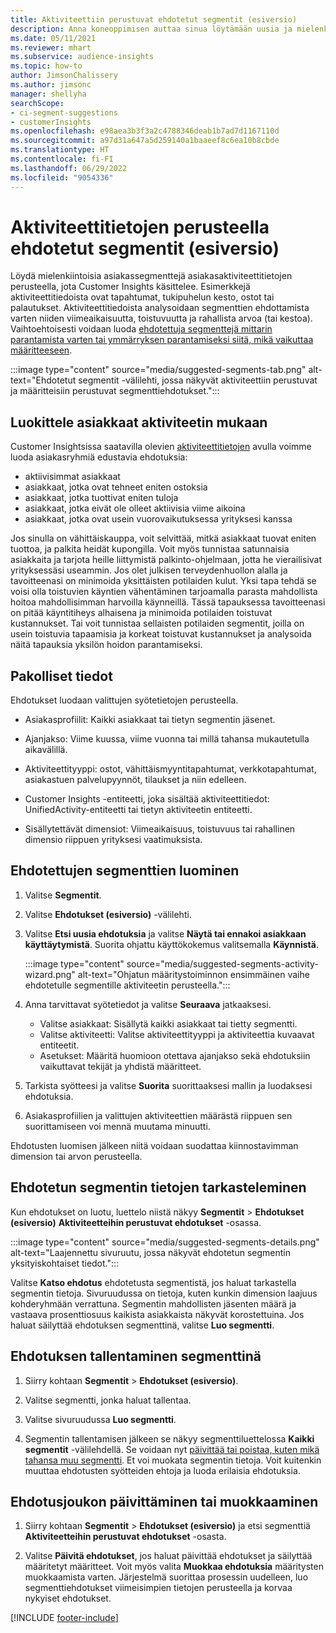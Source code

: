 ```yaml
---
title: Aktiviteettiin perustuvat ehdotetut segmentit (esiversio)
description: Anna koneoppimisen auttaa sinua löytämään uusia ja mielenkiintoisia segmenttejä asiakasaktiviteettien perusteella.
ms.date: 05/11/2021
ms.reviewer: mhart
ms.subservice: audience-insights
ms.topic: how-to
author: JimsonChalissery
ms.author: jimsonc
manager: shellyha
searchScope:
- ci-segment-suggestions
- customerInsights
ms.openlocfilehash: e98aea3b3f3a2c4788346deab1b7ad7d1167110d
ms.sourcegitcommit: a97d31a647a5d259140a1baaeef8c6ea10b8cbde
ms.translationtype: HT
ms.contentlocale: fi-FI
ms.lasthandoff: 06/29/2022
ms.locfileid: "9054336"
---
```

# <a name="suggested-segments-based-on-activity-data-preview"></a>Aktiviteettitietojen perusteella ehdotetut segmentit (esiversio)

Löydä mielenkiintoisia asiakassegmenttejä asiakasaktiviteettitietojen perusteella, jota Customer Insights käsittelee. Esimerkkejä aktiviteettitiedoista ovat tapahtumat, tukipuhelun kesto, ostot tai palautukset. Aktiviteettitiedoista analysoidaan segmenttien ehdottamista varten niiden viimeaikaisuutta, toistuvuutta ja rahallista arvoa (tai kestoa). Vaihtoehtoisesti voidaan luoda [ehdotettuja segmenttejä mittarin parantamista varten tai ymmärryksen parantamiseksi siitä, mikä vaikuttaa määritteeseen](suggested-segments.md).

:::image type="content" source="media/suggested-segments-tab.png" alt-text="Ehdotetut segmentit -välilehti, jossa näkyvät aktiviteettiin perustuvat ja määritteisiin perustuvat segmenttiehdotukset.":::

## <a name="categorize-customers-by-activity"></a>Luokittele asiakkaat aktiviteetin mukaan

Customer Insightsissa saatavilla olevien [aktiviteettitietojen](activities.md) avulla voimme luoda asiakasryhmiä edustavia ehdotuksia:

- aktiivisimmat asiakkaat 
- asiakkaat, jotka ovat tehneet eniten ostoksia 
- asiakkaat, jotka tuottivat eniten tuloja 
- asiakkaat, jotka eivät ole olleet aktiivisia viime aikoina 
- asiakkaat, jotka ovat usein vuorovaikutuksessa yrityksesi kanssa  

Jos sinulla on vähittäiskauppa, voit selvittää, mitkä asiakkaat tuovat eniten tuottoa, ja palkita heidät kupongilla. Voit myös tunnistaa satunnaisia asiakkaita ja tarjota heille liittymistä palkinto-ohjelmaan, jotta he vierailisivat yrityksessäsi useammin.
Jos olet julkisen terveydenhuollon alalla ja tavoitteenasi on minimoida yksittäisten potilaiden kulut. Yksi tapa tehdä se voisi olla toistuvien käyntien vähentäminen tarjoamalla parasta mahdollista hoitoa mahdollisimman harvoilla käynneillä. Tässä tapauksessa tavoitteenasi on pitää käyntitiheys alhaisena ja minimoida potilaiden toistuvat kustannukset. Tai voit tunnistaa sellaisten potilaiden segmentit, joilla on usein toistuvia tapaamisia ja korkeat toistuvat kustannukset ja analysoida näitä tapauksia yksilön hoidon parantamiseksi. 

## <a name="required-data"></a>Pakolliset tiedot

Ehdotukset luodaan valittujen syötetietojen perusteella. 

- Asiakasprofiilit: Kaikki asiakkaat tai tietyn segmentin jäsenet. 

- Ajanjakso: Viime kuussa, viime vuonna tai millä tahansa mukautetulla aikavälillä.

- Aktiviteettityyppi: ostot, vähittäismyyntitapahtumat, verkkotapahtumat, asiakastuen palvelupyynnöt, tilaukset ja niin edelleen.  

- Customer Insights -entiteetti, joka sisältää aktiviteettitiedot: UnifiedActivity-entiteetti tai tietyn aktiviteetin entiteetti. 

- Sisällytettävät dimensiot: Viimeaikaisuus, toistuvuus tai rahallinen dimensio riippuen yrityksesi vaatimuksista.

## <a name="generate-suggested-segments"></a>Ehdotettujen segmenttien luominen

1. Valitse **Segmentit**.

1. Valitse **Ehdotukset (esiversio)** -välilehti.

1. Valitse **Etsi uusia ehdotuksia** ja valitse **Näytä tai ennakoi asiakkaan käyttäytymistä**. Suorita ohjattu käyttökokemus valitsemalla **Käynnistä**.

   :::image type="content" source="media/suggested-segments-activity-wizard.png" alt-text="Ohjatun määritystoiminnon ensimmäinen vaihe ehdotetulle segmentille aktiviteetin perusteella.":::

1. Anna tarvittavat syötetiedot ja valitse **Seuraava** jatkaaksesi.

   - Valitse asiakkaat: Sisällytä kaikki asiakkaat tai tietty segmentti.
   - Valitse aktiviteetti: Valitse aktiviteettityyppi ja aktiviteettia kuvaavat entiteetit.
   - Asetukset: Määritä huomioon otettava ajanjakso sekä ehdotuksiin vaikuttavat tekijät ja yhdistä määritteet.

1. Tarkista syötteesi ja valitse **Suorita** suorittaaksesi mallin ja luodaksesi ehdotuksia.

1. Asiakasprofiilien ja valittujen aktiviteettien määrästä riippuen sen suorittamiseen voi mennä muutama minuutti. 

Ehdotusten luomisen jälkeen niitä voidaan suodattaa kiinnostavimman dimension tai arvon perusteella. 

## <a name="view-details-of-a-suggested-segment"></a>Ehdotetun segmentin tietojen tarkasteleminen

Kun ehdotukset on luotu, luettelo niistä näkyy **Segmentit** > **Ehdotukset (esiversio)** **Aktiviteetteihin perustuvat ehdotukset** -osassa.

:::image type="content" source="media/suggested-segments-details.png" alt-text="Laajennettu sivuruutu, jossa näkyvät ehdotetun segmentin yksityiskohtaiset tiedot.":::

Valitse **Katso ehdotus** ehdotetusta segmentistä, jos haluat tarkastella segmentin tietoja. Sivuruudussa on tietoja, kuten kunkin dimension laajuus kohderyhmään verrattuna. Segmentin mahdollisten jäsenten määrä ja vastaava prosenttiosuus kaikista asiakkaista näkyvät korostettuina. Jos haluat säilyttää ehdotuksen segmenttinä, valitse **Luo segmentti**.    

## <a name="save-a-suggestion-as-a-segment"></a>Ehdotuksen tallentaminen segmenttinä

1. Siirry kohtaan **Segmentit** > **Ehdotukset (esiversio)**.

1. Valitse segmentti, jonka haluat tallentaa. 

1. Valitse sivuruudussa **Luo segmentti**. 

1. Segmentin tallentamisen jälkeen se näkyy segmenttiluettelossa **Kaikki segmentit** -välilehdellä. Se voidaan nyt [päivittää tai poistaa, kuten mikä tahansa muu segmentti](segments.md). Et voi muokata segmentin tietoja. Voit kuitenkin muuttaa ehdotusten syötteiden ehtoja ja luoda erilaisia ehdotuksia.

## <a name="refresh-or-edit-a-set-of-suggestions"></a>Ehdotusjoukon päivittäminen tai muokkaaminen

1. Siirry kohtaan **Segmentit**  > **Ehdotukset (esiversio)** ja etsi segmenttiä **Aktiviteetteihin perustuvat ehdotukset** -osasta.

1. Valitse **Päivitä ehdotukset**, jos haluat päivittää ehdotukset ja säilyttää määritetyt määritteet. Voit myös valita **Muokkaa ehdotuksia** määritysten muokkaamista varten. Järjestelmä suorittaa prosessin uudelleen, luo segmenttiehdotukset viimeisimpien tietojen perusteella ja korvaa nykyiset ehdotukset.

[!INCLUDE [footer-include](includes/footer-banner.md)]
